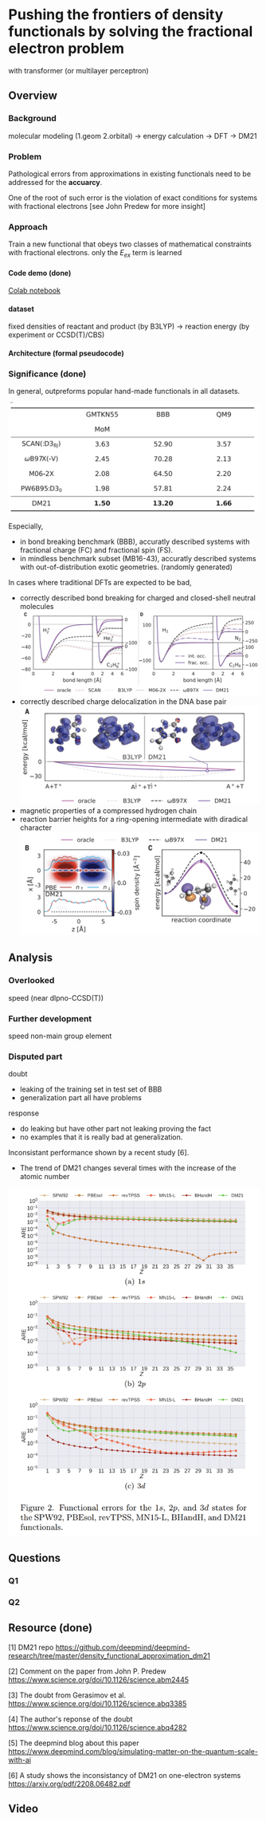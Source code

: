 # Pushing the frontiers of density functionals by solving the fractional electron problem
with transformer (or multilayer perceptron)

## Overview
### Background
molecular modeling (1.geom 2.orbital) -> energy calculation -> DFT -> DM21
### Problem
Pathological errors from approximations in existing functionals need to be addressed for the **accuarcy**.

One of the root of such error is the violation of exact conditions for systems with fractional electrons [see John Predew for more insight]
### Approach

Train a new functional that obeys two classes of mathematical constraints with fractional electrons.
only the $E_{ex}$ term is learned

#### Code demo (done)
[Colab notebook](https://colab.research.google.com/drive/1wl7wB1vNYKgYIdsWwKryCs-DX1lZWURv?usp=sharing)

#### dataset
fixed densities of reactant and product (by B3LYP) -> reaction energy (by experiment or CCSD(T)/CBS) 

#### Architecture (formal pseudocode)

### Significance (done)
In general, outpreforms popular hand-made functionals in all datasets.

![](resource/benchmark_result.png)

Especially, 
- in bond breaking benchmark (BBB), accuratly described systems with fractional charge (FC) and fractional spin (FS).
- in mindless benchmark subset (MB16-43), accuratly described systems with out-of-distribution exotic geometries. (randomly generated)

In cases where traditional DFTs are expected to be bad,
- correctly described bond breaking for charged and closed-shell neutral molecules
  ![](resource/bond_diss.png)
- correctly described charge delocalization in the DNA base pair
  ![](resource/DNA_pair.png)
- magnetic properties of a compressed hydrogen chain
- reaction barrier heights for a ring-opening intermediate with diradical character
  ![](resource/H-chain_and_barrier.png)

## Analysis
### Overlooked
speed (near dlpno-CCSD(T))
### Further development
speed
non-main group element
### Disputed part
doubt
- leaking of the training set in test set of BBB
- generalization part all have problems

response
- do leaking but have other part not leaking proving the fact
-  no examples that it is really bad at generalization.

Inconsistant performance shown by a recent study [6].
- The trend of DM21 changes several times with the increase of the atomic number

![](resource/inconsistent.png)

## Questions
### Q1
### Q2

## Resource (done)

[1] DM21 repo https://github.com/deepmind/deepmind-research/tree/master/density_functional_approximation_dm21

[2] Comment on the paper from John P. Predew https://www.science.org/doi/10.1126/science.abm2445

[3] The doubt from Gerasimov et al. https://www.science.org/doi/10.1126/science.abq3385

[4] The author's reponse of the doubt https://www.science.org/doi/10.1126/science.abq4282

[5] The deepmind blog about this paper https://www.deepmind.com/blog/simulating-matter-on-the-quantum-scale-with-ai

[6] A study shows the inconsistancy of DM21 on one-electron systems https://arxiv.org/pdf/2208.06482.pdf

## Video
